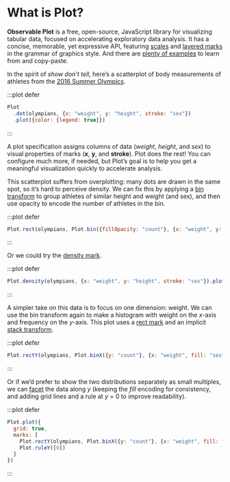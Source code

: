 <script setup>

import * as Plot from "@observablehq/plot";
import * as d3 from "d3";
import {shallowRef, onMounted} from "vue";

const olympians = shallowRef([
  {weight: 31, height: 1.21, sex: "female"},
  {weight: 170, height: 2.21, sex: "male"}
]);

onMounted(() => {
  d3.csv("./data/athletes.csv", d3.autoType).then((data) => (olympians.value = data));
});

</script>

# What is Plot?

**Observable Plot** is a free, open-source, JavaScript library for visualizing tabular data, focused on accelerating exploratory data analysis. It has a concise, memorable, yet expressive API, featuring [scales](./features/scales.md) and [layered marks](./features/marks.md) in the grammar of graphics style. And there are [plenty of examples](https://observablehq.com/@observablehq/plot-gallery) to learn from and copy-paste.

In the spirit of *show don’t tell*, here’s a scatterplot of body measurements of athletes from the [2016 Summer Olympics](https://flother.is/2017/olympic-games-data/).

:::plot defer
```js
Plot
  .dot(olympians, {x: "weight", y: "height", stroke: "sex"})
  .plot({color: {legend: true}})
```
:::

A plot specification assigns columns of data (*weight*, *height*, and *sex*) to visual properties of marks (**x**, **y**, and **stroke**). Plot does the rest! You can configure much more, if needed, but Plot’s goal is to help you get a meaningful visualization quickly to accelerate analysis.

This scatterplot suffers from overplotting: many dots are drawn in the same spot, so it’s hard to perceive density. We can fix this by applying a [bin transform](./transforms/bin.md) to group athletes of similar height and weight (and sex), and then use opacity to encode the number of athletes in the bin.

:::plot defer
```js
Plot.rect(olympians, Plot.bin({fillOpacity: "count"}, {x: "weight", y: "height", fill: "sex", inset: 0})).plot()
```
:::

Or we could try the [density mark](./marks/density.md).

:::plot defer
```js
Plot.density(olympians, {x: "weight", y: "height", stroke: "sex"}).plot()
```
:::

A simpler take on this data is to focus on one dimension: weight. We can use the bin transform again to make a histogram with weight on the *x*-axis and frequency on the *y*-axis. This plot uses a [rect mark](./marks/rect.md) and an implicit [stack transform](./transforms/stack.md).

:::plot defer
```js
Plot.rectY(olympians, Plot.binX({y: "count"}, {x: "weight", fill: "sex"})).plot()
```
:::

Or if we’d prefer to show the two distributions separately as small multiples, we can [facet](./features/facets.md) the data along *y* (keeping the *fill* encoding for consistency, and adding grid lines and a rule at *y* = 0 to improve readability).

:::plot defer
```js
Plot.plot({
  grid: true,
  marks: [
    Plot.rectY(olympians, Plot.binX({y: "count"}, {x: "weight", fill: "sex", fy: "sex"})),
    Plot.ruleY([0])
  ]
})
```
:::
